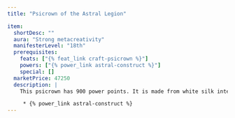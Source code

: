 ```yaml
---
title: "Psicrown of the Astral Legion"

item:
  shortDesc: ""
  aura: "Strong metacreativity"
  manifesterLevel: "18th"
  prerequisites:
    feats: ["{% feat_link craft-psicrown %}"]
    powers: ["{% power_link astral-construct %}"]
    special: []
  marketPrice: 47250
  description: |
    This psicrown has 900 power points. It is made from white silk interwoven with crystalline strands of thread. It allows use of the following power.

     * {% power_link astral-construct %}
---
```

